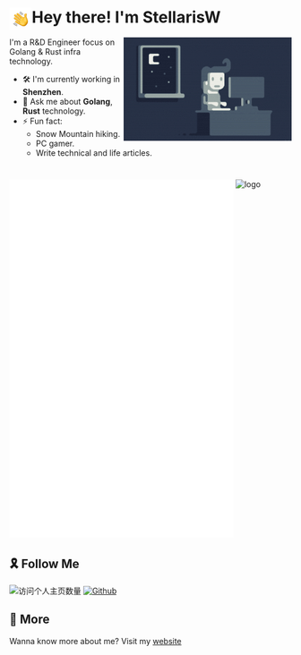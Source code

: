 # Hey there! I'm StellarisW <img alt="Night Coding" src="./assets/Hand-Wave.gif" width='40' align="left"/>

<img alt="Night Coding" src="https://raw.githubusercontent.com/stellarisw/stellarisw/master/assets/Night-Coding.gif" align="right"/>

I'm a R&D Engineer focus on Golang & Rust infra technology.

- 🛠️ I'm currently working in **Shenzhen**.
- 💬 Ask me about **Golang**, **Rust** technology.
- ⚡ Fun fact:
  - Snow Mountain hiking.
  - PC gamer.
  - Write technical and life articles.

#

<p align="left">
<img src="/github-metrics.svg" alt="Metrics" width="400">
<img src="https://github-readme-stats.vercel.app/api?username=stellarisw&show_icons=true" alt="logo" height="160" align="top" width="50%" />
</p>

## 🎗 Follow Me
![访问个人主页数量](https://komarev.com/ghpvc/?username=stellarisw&color=green)
[![Github](https://img.shields.io/github/followers/stellarisw?label=Github&style=social)](https://github.com/stellarisw)

## 🔗 More
Wanna know more about me?
Visit my [website](https://stellaris.wang/)
